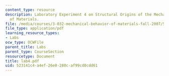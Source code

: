 ```yaml
---
content_type: resource
description: Laboratory Experiment 4 on Structural Origins of the Mechanical Properties
  of Materials.
file: /media/courses/3-032-mechanical-behavior-of-materials-fall-2007/523141c4a4ef26e0280caf99cd0cdd61_lab4.pdf
file_type: application/pdf
learning_resource_types:
- Labs
ocw_type: OCWFile
parent_title: Labs
parent_type: CourseSection
resourcetype: Document
title: lab4.pdf
uid: 523141c4-a4ef-26e0-280c-af99cd0cdd61
---
```

